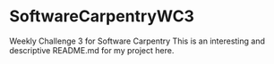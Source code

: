 # SoftwareCarpentryWC3
Weekly Challenge 3 for Software Carpentry
This is an interesting and descriptive README.md for my project here.
